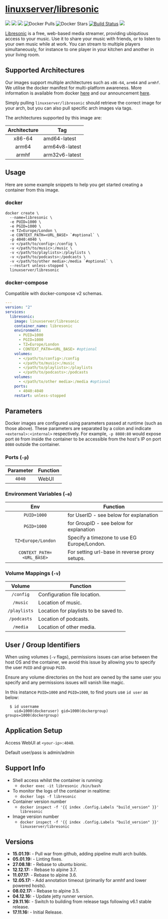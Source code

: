 # [linuxserver/libresonic](https://github.com/linuxserver/docker-libresonic)

[![](https://img.shields.io/discord/354974912613449730.svg?logo=discord&label=LSIO%20Discord&style=flat-square)](https://discord.gg/YWrKVTn)
[![](https://images.microbadger.com/badges/version/linuxserver/libresonic.svg)](https://microbadger.com/images/linuxserver/libresonic "Get your own version badge on microbadger.com")
[![](https://images.microbadger.com/badges/image/linuxserver/libresonic.svg)](https://microbadger.com/images/linuxserver/libresonic "Get your own version badge on microbadger.com")
![Docker Pulls](https://img.shields.io/docker/pulls/linuxserver/libresonic.svg)
![Docker Stars](https://img.shields.io/docker/stars/linuxserver/libresonic.svg)
[![Build Status](https://ci.linuxserver.io/buildStatus/icon?job=Docker-Pipeline-Builders/docker-libresonic/master)](https://ci.linuxserver.io/job/Docker-Pipeline-Builders/job/docker-libresonic/job/master/)
[![](https://lsio-ci.ams3.digitaloceanspaces.com/linuxserver/libresonic/latest/badge.svg)](https://lsio-ci.ams3.digitaloceanspaces.com/linuxserver/libresonic/latest/index.html)

[Libresonic](https://github.com/Libresonic/libresonic) is a free, web-based media streamer, providing ubiqutious access to your music. Use it to share your music with friends, or to listen to your own music while at work. You can stream to multiple players simultaneously, for instance to one player in your kitchen and another in your living room.

## Supported Architectures

Our images support multiple architectures such as `x86-64`, `arm64` and `armhf`. We utilise the docker manifest for multi-platform awareness. More information is available from docker [here](https://github.com/docker/distribution/blob/master/docs/spec/manifest-v2-2.md#manifest-list) and our announcement [here](https://blog.linuxserver.io/2019/02/21/the-lsio-pipeline-project/). 

Simply pulling `linuxserver/libresonic` should retrieve the correct image for your arch, but you can also pull specific arch images via tags.

The architectures supported by this image are:

| Architecture | Tag |
| :----: | --- |
| x86-64 | amd64-latest |
| arm64 | arm64v8-latest |
| armhf | arm32v6-latest |


## Usage

Here are some example snippets to help you get started creating a container from this image.

### docker

```
docker create \
  --name=libresonic \
  -e PUID=1000 \
  -e PGID=1000 \
  -e TZ=Europe/London \
  -e CONTEXT_PATH=<URL_BASE> `#optional` \
  -p 4040:4040 \
  -v </path/to/config>:/config \
  -v </path/to/music>:/music \
  -v </path/to/playlists>:/playlists \
  -v </path/to/podcasts>:/podcasts \
  -v </path/to/other media>:/media `#optional` \
  --restart unless-stopped \
  linuxserver/libresonic
```


### docker-compose

Compatible with docker-compose v2 schemas.

```yaml
---
version: "2"
services:
  libresonic:
    image: linuxserver/libresonic
    container_name: libresonic
    environment:
      - PUID=1000
      - PGID=1000
      - TZ=Europe/London
      - CONTEXT_PATH=<URL_BASE> #optional
    volumes:
      - </path/to/config>:/config
      - </path/to/music>:/music
      - </path/to/playlists>:/playlists
      - </path/to/podcasts>:/podcasts
    volumes:
      - </path/to/other media>:/media #optional
    ports:
      - 4040:4040
    restart: unless-stopped
```

## Parameters

Docker images are configured using parameters passed at runtime (such as those above). These parameters are separated by a colon and indicate `<external>:<internal>` respectively. For example, `-p 8080:80` would expose port `80` from inside the container to be accessible from the host's IP on port `8080` outside the container.

### Ports (`-p`)

| Parameter | Function |
| :----: | --- |
| `4040` | WebUI |


### Environment Variables (`-e`)

| Env | Function |
| :----: | --- |
| `PUID=1000` | for UserID - see below for explanation |
| `PGID=1000` | for GroupID - see below for explanation |
| `TZ=Europe/London` | Specify a timezone to use EG Europe/London. |
| `CONTEXT_PATH=<URL_BASE>` | For setting url-base in reverse proxy setups. |

### Volume Mappings (`-v`)

| Volume | Function |
| :----: | --- |
| `/config` | Configuration file location. |
| `/music` | Location of music. |
| `/playlists` | Location for playlists to be saved to. |
| `/podcasts` | Location of podcasts. |
| `/media` | Location of other media. |



## User / Group Identifiers

When using volumes (`-v` flags), permissions issues can arise between the host OS and the container, we avoid this issue by allowing you to specify the user `PUID` and group `PGID`.

Ensure any volume directories on the host are owned by the same user you specify and any permissions issues will vanish like magic.

In this instance `PUID=1000` and `PGID=1000`, to find yours use `id user` as below:

```
  $ id username
    uid=1000(dockeruser) gid=1000(dockergroup) groups=1000(dockergroup)
```

## Application Setup

Access WebUI at `<your-ip>:4040`.

Default user/pass is admin/admin



## Support Info

* Shell access whilst the container is running: 
  * `docker exec -it libresonic /bin/bash`
* To monitor the logs of the container in realtime: 
  * `docker logs -f libresonic`
* Container version number 
  * `docker inspect -f '{{ index .Config.Labels "build_version" }}' libresonic`
* Image version number
  * `docker inspect -f '{{ index .Config.Labels "build_version" }}' linuxserver/libresonic`

## Versions

* **15.01.19:** - Pull war from github, adding pipeline multi arch builds.
* **05.01.19:** - Linting fixes.
* **27.08.18:** - Rebase to ubuntu bionic.
* **12.12.17:** - Rebase to alpine 3.7.
* **11.07.17:** - Rebase to alpine 3.6.
* **12.05.17:** - Add annotation timeout (primarily for armhf and lower powered hosts).
* **08.02.17:** - Rebase to alpine 3.5.
* **04.12.16:** - Update jetty runner version.
* **29.11.16:** - Switch to building from release tags following v6.1 stable release.
* **17.11.16:** - Initial Release.

